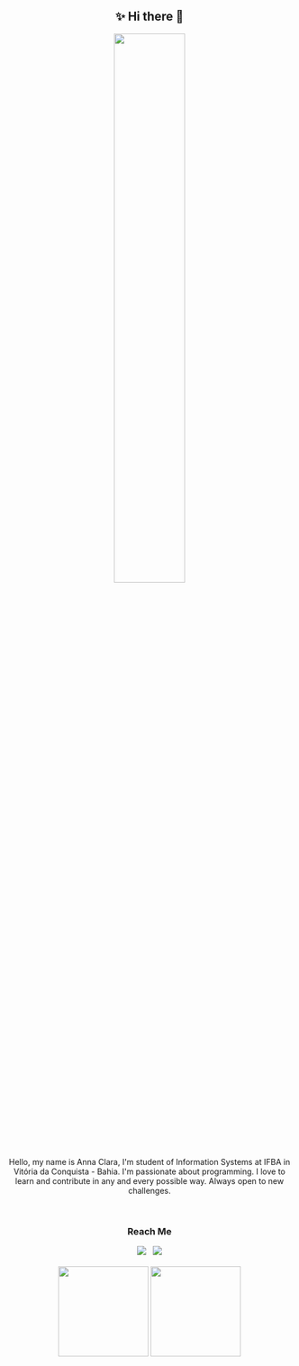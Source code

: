 <h2 align="center"> ✨ Hi there 👋 </h2>

<p align="center" width="100%">
<img align="center" width="50%" src="https://github.com/annaclaraf/annaclaraf/assets/80119297/3b6366d3-ebad-48d1-a078-6054ead2f541">
</p>

<br>

<p align="center">
  Hello, my name is Anna Clara, I'm student of Information Systems at IFBA in Vitória da Conquista - Bahia. I'm passionate about programming. I love to learn and contribute in any and every possible way. Always open to new challenges.
</p>

<br>

<h3 align="center"> Reach Me </h3>

<div align="center">
  <a href="https://www.linkedin.com/in/annaclaraf" target="_blank"><img src="https://img.shields.io/badge/Linkedin-blue?style=for-the-badge&logo=Linkedin&logoColor=white"></a> &nbsp;
  <a href = "mailto:anisferraz@gmail.com" target="_blank"><img src="https://img.shields.io/badge/-Gmail-red?style=for-the-badge&logo=Gmail&logoColor=white"></a>
</div>

<br>

<div align="center">
  <img height="160em" src="https://github-readme-stats.vercel.app/api?username=annaclaraf&show_icons=true&theme=nord&include_all_commits=true&count_private=true&hide=contribs">
  <img height="160em" src="https://github-readme-stats.vercel.app/api/top-langs/?username=annaclaraf&layout=compact&theme=nord&langs_count=6">
</div>
